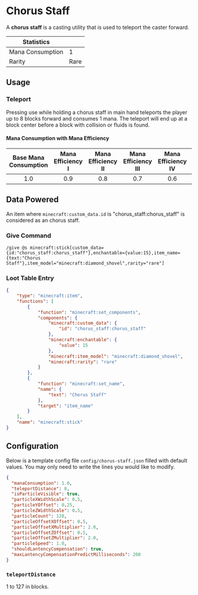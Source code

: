 # Chorus Staff

A **chorus staff** is a casting utility that is used to teleport the caster forward.

| Statistics ||
| - | - |
| Mana Consumption| 1 |
| Rarity | Rare |

## Usage

### Teleport

Pressing use while holding a chorus staff in main hand teleports the player up to 8 blocks forward and consumes 1 mana. The teleport will end up at a block center before a block with collision or fluids is found.

#### Mana Consumption with Mana Efficiency

| Base Mana Consumption | Mana Efficiency I | Mana Efficiency II | Mana Efficiency III | Mana Efficiency IV | Mana Efficiency V |
| :-: | :-: | :-: | :-: | :-: | :-: |
| 1.0 | 0.9 | 0.8 | 0.7 | 0.6 | 0.5 |

## Data Powered

An item where `minecraft:custom_data.id` is "chorus_staff:chorus_staff" is considered as an chorus staff.

### Give Command

```mcfunction
/give @s minecraft:stick[custom_data={id:"chorus_staff:chorus_staff"},enchantable={value:15},item_name={text:"Chorus Staff"},item_model="minecraft:diamond_shovel",rarity="rare"]
```

### Loot Table Entry

```json
{
    "type": "minecraft:item",
    "functions": [
        {
            "function": "minecraft:set_components",
            "components": {
                "minecraft:custom_data": {
                    "id": "chorus_staff:chorus_staff"
                },
                "minecraft:enchantable": {
                    "value": 15
                },
                "minecraft:item_model": "minecraft:diamond_shovel",
                "minecraft:rarity": "rare"
            }
        },
        {
            "function": "minecraft:set_name",
            "name": {
                "text": "Chorus Staff"
            },
            "target": "item_name"
        }
    ],
    "name": "minecraft:stick"
}
```

## Configuration

Below is a template config file `config/chorus-staff.json` filled with default values. You may only need to write the lines you would like to modify.

```json
{
  "manaConsumption": 1.0,
  "teleportDistance": 8,
  "isParticleVisible": true,
  "particleXWidthScale": 0.5,
  "particleYOffset": 0.25,
  "particleZWidthScale": 0.5,
  "particleCount": 128,
  "particleOffsetXOffset": 0.5,
  "particleOffsetXMultiplier": 2.0,
  "particleOffsetZOffset": 0.5,
  "particleOffsetZMultiplier": 2.0,
  "particleSpeed": 1.0,
  "shouldLantencyCompensation": true,
  "maxLantencyCompensationPredictMilliseconds": 200
}
```

### `teleportDistance`

1 to 127 in blocks.
